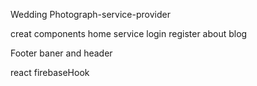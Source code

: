 Wedding Photograph-service-provider

creat components
home
service
login
register
about
blog

Footer
baner
and 
header

react firebaseHook 
